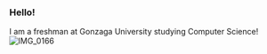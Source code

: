 ### Hello!

<!--
**RitchieFu/ritchiefu** is a ✨ _special_ ✨ repository because its `README.md` (this file) appears on your GitHub profile.

Here are some ideas to get you started:

- 🔭 I’m currently working on ...
- 🌱 I’m currently learning ...
- 👯 I’m looking to collaborate on ...
- 🤔 I’m looking for help with ...
- 💬 Ask me about ...
- 📫 How to reach me: ...
- 😄 Pronouns: ...
- ⚡ Fun fact: ...
-->

I am a freshman at Gonzaga University studying Computer Science!
![IMG_0166](https://user-images.githubusercontent.com/64185930/192167926-1a7bde4d-e0fc-4f86-8ad0-f6612bb8d7ed.JPG)
